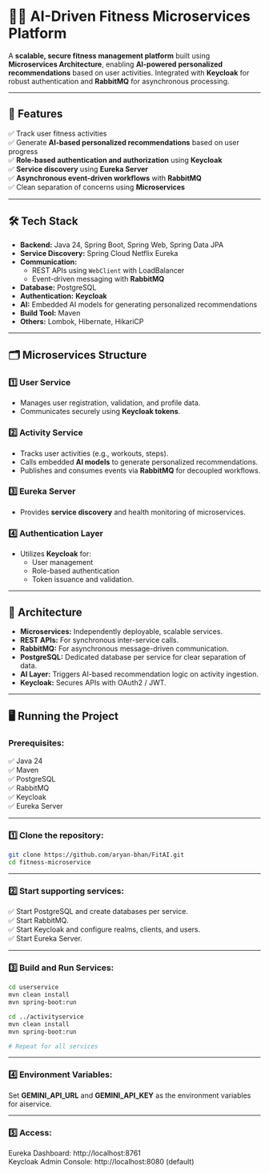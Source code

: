 # 🏋️‍♂️ AI-Driven Fitness Microservices Platform

A **scalable, secure fitness management platform** built using **Microservices Architecture**, enabling **AI-powered personalized recommendations** based on user activities. Integrated with **Keycloak** for robust authentication and **RabbitMQ** for asynchronous processing.

---

## 🚀 Features

✅ Track user fitness activities  
✅ Generate **AI-based personalized recommendations** based on user progress  
✅ **Role-based authentication and authorization** using **Keycloak**  
✅ **Service discovery** using **Eureka Server**  
✅ **Asynchronous event-driven workflows** with **RabbitMQ**  
✅ Clean separation of concerns using **Microservices**

---

## 🛠️ Tech Stack

- **Backend:** Java 24, Spring Boot, Spring Web, Spring Data JPA
- **Service Discovery:** Spring Cloud Netflix Eureka
- **Communication:**
  - REST APIs using `WebClient` with LoadBalancer
  - Event-driven messaging with **RabbitMQ**
- **Database:** PostgreSQL
- **Authentication:** **Keycloak**
- **AI:** Embedded AI models for generating personalized recommendations
- **Build Tool:** Maven
- **Others:** Lombok, Hibernate, HikariCP

---

## 🗂️ Microservices Structure

### **1️⃣ User Service**
- Manages user registration, validation, and profile data.
- Communicates securely using **Keycloak tokens**.

### **2️⃣ Activity Service**
- Tracks user activities (e.g., workouts, steps).
- Calls embedded **AI models** to generate personalized recommendations.
- Publishes and consumes events via **RabbitMQ** for decoupled workflows.

### **3️⃣ Eureka Server**
- Provides **service discovery** and health monitoring of microservices.

### **4️⃣ Authentication Layer**
- Utilizes **Keycloak** for:
  - User management
  - Role-based authentication
  - Token issuance and validation.

---

## 🧩 Architecture

- **Microservices:** Independently deployable, scalable services.
- **REST APIs:** For synchronous inter-service calls.
- **RabbitMQ:** For asynchronous message-driven communication.
- **PostgreSQL:** Dedicated database per service for clear separation of data.
- **AI Layer:** Triggers AI-based recommendation logic on activity ingestion.
- **Keycloak:** Secures APIs with OAuth2 / JWT.

---

## 🖥️ Running the Project

### Prerequisites:
✅ Java 24  
✅ Maven  
✅ PostgreSQL  
✅ RabbitMQ  
✅ Keycloak  
✅ Eureka Server

---

### 1️⃣ Clone the repository:
```bash
git clone https://github.com/aryan-bhan/FitAI.git
cd fitness-microservice
```
---

### 2️⃣ Start supporting services:
✅ Start PostgreSQL and create databases per service.  
✅ Start RabbitMQ.  
✅ Start Keycloak and configure realms, clients, and users.  
✅ Start Eureka Server.

---

### 3️⃣ Build and Run Services:
```bash
cd userservice
mvn clean install
mvn spring-boot:run

cd ../activityservice
mvn clean install
mvn spring-boot:run

# Repeat for all services
```
---

### 4️⃣ Environment Variables:
Set **GEMINI_API_URL** and **GEMINI_API_KEY** as the environment variables for aiservice.

---

### 5️⃣ Access:
Eureka Dashboard: http://localhost:8761  
Keycloak Admin Console: http://localhost:8080 (default)




